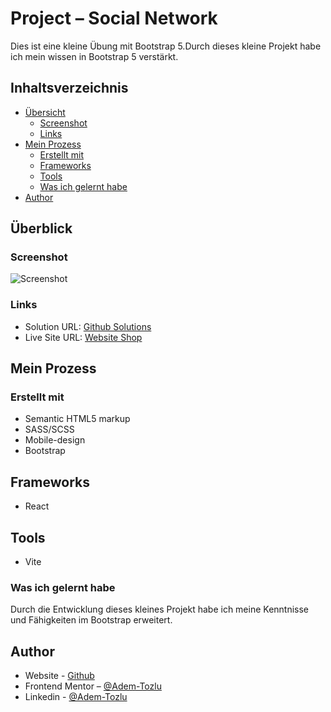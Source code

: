 # Project – Social Network
Dies ist eine kleine Übung mit Bootstrap 5.Durch dieses kleine Projekt habe ich mein wissen in Bootstrap 5 verstärkt.

## Inhaltsverzeichnis


- [Übersicht](#overview)
  - [Screenshot](#screenshot)
  - [Links](#links)
- [Mein Prozess](#mein-prozess)
  - [Erstellt mit](#erstellt-mit)
  - [Frameworks](#frameworks)
  - [Tools](#tools)
  - [Was ich gelernt habe](#was-ich-gelernt-habe)
- [Author](#author)

## Überblick

### Screenshot

![Screenshot](public/screenshot.png)

### Links

- Solution URL: [Github Solutions](https://github.com/Adem-Tozlu/Projekt-Social-Network)
- Live Site URL: [Website Shop](https://projekt-social-network.vercel.app)

## Mein Prozess

### Erstellt mit

- Semantic HTML5 markup
- SASS/SCSS
- Mobile-design
- Bootstrap

## Frameworks

- React

## Tools

- Vite

### Was ich gelernt habe

Durch die Entwicklung dieses kleines Projekt habe ich meine Kenntnisse und Fähigkeiten im Bootstrap erweitert.


## Author

- Website - [Github](https://github.com/Adem-Tozlu)
- Frontend Mentor – [@Adem-Tozlu](https://www.frontendmentor.io/profile/Adem-Tozlu)
- Linkedin - [@Adem-Tozlu](https://www.linkedin.com/in/adem-tozlu)